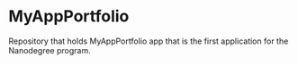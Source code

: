 # MyAppPortfolio

Repository that holds MyAppPortfolio app that is the first application for the Nanodegree program.
